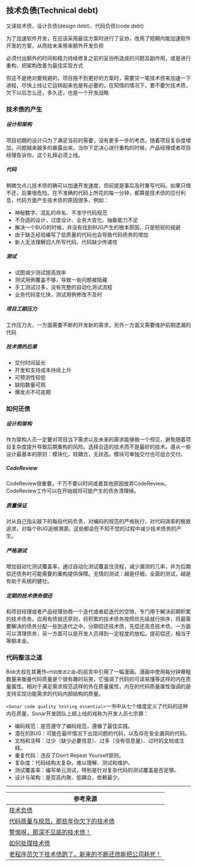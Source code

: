 ## 技术负债(Technical debt)

又译技术债，设计负债(design debt)、代码负债(code debt)

为了加速软件开发，在应该采用最佳方案时进行了妥协，改用了短期内能加速软件开发的方案，从而给未来带来额外开发负担

必须付出额外的时间和精力持续修复之前的妥协所造成的问题及副作用，或是进行重构，把架构改善为最佳实现方式

但这不是绝对要规避的，项目拖不到更好的方案时，需要贷一笔技术债来加速一下进程，尽快上线让它运转起来也是有必要的，在知情的情况下，要不要欠技术债，欠下以后怎么还，多久还，也是一个开发战略

### 技术债的产生

##### 设计和架构

项目初期的设计只为了满足当前的需要，没有更多一步的考虑。随着项目复杂度增加，问题越来越多的暴露出来。当你下定决心进行重构的时候，产品经理或者项目经理告诉你，这个礼拜必须上线。

##### 代码

稍微欠点儿技术债的确可以加速开发速度，但前提是事后及时重写代码。如果只借不还，后果很危险。在不准确的代码上所花的每一分钟，都算是技术债的应付利息，代码方面产生技术债的原因很多，例如：

- 神秘数字、混乱的命名、不准守代码规范
- 不合适的设计，过度设计、业务大变化、抽象能力不足
- 解决一个BUG的时候，并没有找到BUG产生的根本原因，只是短视的规避
- 由于缺乏经验编写了低质量的代码也会导致代码债务的增加
- 新人无法理解旧人所写代码，代码缺少传递性

##### 测试

- 试图减少测试提高效率
- 测试用例覆盖不够，导致一些问题被隐藏
- 手工测试过多，没有完整的自动化测试流程
- 业务代码变化快，测试用例修改不及时

##### 项目工期压力

工作压力大，一方面需要不断的开发新的需求，另外一方面又需要维护前期遗漏的代码

##### 技术债的后果

- 交付时间延长
- 开发和支持成本持续上升
- 可预测性较低
- 缺陷数量可观
- 爆发点不可逾期

### 如何还债

##### 设计和架构

作为架构人员一定要对项目当下需求以及未来的需求能够做一个预见，避免随着项目复杂度提升导致后期重构的风险。选择合适的技术而不是最好的技术。遵从一些设计最基本的原则：模块化，轻耦合，无状态。模块可单独交付也可组合交付。

##### CodeReview

CodeReview很重要，千万不要以时间或者其他原因放弃CodeReview。CodeReview工作可以在开始就将可能产生的债务清理掉。

##### 质量保证

对从自己指尖敲下的每段代码负责，对编码的规范的严格执行，对代码效率的极致追求，对每个BUG追根溯源。这些都会在不知不觉的过程中减少技术债务的产生。

##### 严格测试

增加自动化测试覆盖率，通过自动化测试覆盖住流程，减少漏测的几率，并为后期偿还债务时可能需要的重构提供保障。无情的测试：越是仔细，全面的测试，越是有助于系统的健壮。

##### 定期的技术债务偿还

和项目经理或者产品经理协商一个迭代或者趁迭代的空隙，专门用于解决前期积累的技术债务。应用有债就还原则，将积累的技术债务按照优先级就行排序，将最需要解决的债务分配一些到迭代之中。分期偿还技术债，先偿还高息技术债。一方面可以清理债务，另一方面可以是开发人员得到一定程度的放松。提前偿还，相当于等额本金。

### 代码整洁之道

Bob大叔在其著作`<代码整洁之道>`的前言中引用了一幅漫画。漫画中使用每分钟爆粗数量来衡量代码质量是个很有趣的玩笑，它强调了代码的可读易懂等这样的内在质量属性。相对于满足需求规范这样的外在质量属性，内在的代码质量属性强调的是支持实现功能需求的代码内部结构的质量。

`<Sonar code quality testing essential>`一书中从七个维度定义了代码的这种内在质量，Sonar开发团队上纲上线的戏称为开发人员七宗罪：

- 编码规范：是否遵守了编码规范，遵循了最佳实践。
- 潜在的BUG：可能在最坏情况下出现问题的代码，以及存在安全漏洞的代码。
- 文档和注释：过少（缺少必要信息）、过多（没有信息量）、过时的文档或注释。
- 重复代码：违反了Don’t Repeat Yourself原则。
- 复杂度：代码结构太复杂，难以理解、测试和维护。
- 测试覆盖率：编写单元测试，特别是针对复杂代码的测试覆盖是否足够。
- 设计与架构：是否高内聚、低耦合，依赖最少。

---

| 参考来源                                                     |
| ------------------------------------------------------------ |
| [技术负债](https://baike.baidu.com/item/%E6%8A%80%E6%9C%AF%E8%B4%9F%E5%80%BA/17587713?fr=aladdin) |
| [代码质量与规范，那些年你欠下的技术债](https://www.cnblogs.com/qcloud1001/p/9257269.html) |
| [警惕呀，那深不见底的技术债！](https://www.sohu.com/a/167963698_720560) |
| [如何处理技术债](https://www.jianshu.com/p/e532a7e4f768)     |
| [老程序员欠下技术债跑了，新来的不断还债能把公司耗死！](http://baijiahao.baidu.com/s?id=1599160912769877274&wfr=spider&for=pc) |
